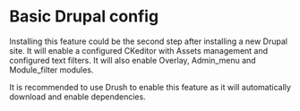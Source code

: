 # Basic Drupal config

Installing this feature could be the second step after installing a new Drupal site.
It will enable a configured CKeditor with Assets management and configured text filters.
It will also enable Overlay, Admin_menu and Module_filter modules.

It is recommended to use Drush to enable this feature as it will automatically download and enable dependencies.

